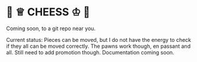 # 🧀 ♕ CHEESS ♔ 🧀 
Coming soon, to a git repo near you.

Current status: Pieces can be moved, but I do not have the energy to check if they all can be moved correctly.
The pawns work though, en passant and all.
Still need to add promotion though.
Documentation coming soon.